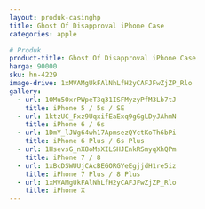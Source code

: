 ```yaml
---
layout: produk-casinghp
title: Ghost Of Disapproval iPhone Case
categories: apple

# Produk
product-title: Ghost Of Disapproval iPhone Case
harga: 90000
sku: hn-4229
image-drive: 1xMVAMgUkFAlNhLfH2yCAFJFwZjZP_Rlo
gallery:
  - url: 1OMu5OxrPWpeT3q31ISFMyzyPfM3Lb7tJ
    title: iPhone 5 / 5s / SE
  - url: 1ktzUC_Fxz9UqxifEaExq9gGgLDyJAhmN
    title: iPhone 6 / 6s
  - url: 1DmY_lJWg64wh17ApmsezQYctKoTh6bPi
    title: iPhone 6 Plus / 6s Plus
  - url: 1HsevsG_nX8oMsXILSHJEnkRSmyqXhQPm
    title: iPhone 7 / 8
  - url: 1xBcDSWUUjCAcBEGORGYeEgjjdH1re5iz
    title: iPhone 7 Plus / 8 Plus
  - url: 1xMVAMgUkFAlNhLfH2yCAFJFwZjZP_Rlo
    title: iPhone X
---
```

